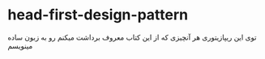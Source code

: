 # head-first-design-pattern
توی این ریپازیتوری هر آنچیزی که از این کتاب معروف برداشت میکنم رو به زبون ساده مینویسم
